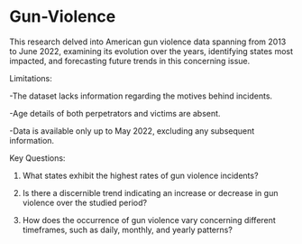 # Gun-Violence
This research delved into American gun violence data spanning from 2013 to June 2022, examining its evolution over the years, identifying states most impacted, and forecasting future trends in this concerning issue.

Limitations:

-The dataset lacks information regarding the motives behind incidents.

-Age details of both perpetrators and victims are absent.

-Data is available only up to May 2022, excluding any subsequent information.

Key Questions:

1. What states exhibit the highest rates of gun violence incidents?

2. Is there a discernible trend indicating an increase or decrease in gun violence over the studied period?

3. How does the occurrence of gun violence vary concerning different timeframes, such as daily, monthly, and yearly patterns?
